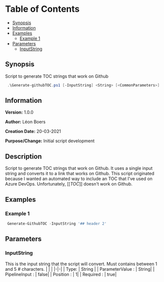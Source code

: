 # Table of Contents 
- [Synopsis](#synopsis) 
- [Information](#information) 
- [Examples](#examples) 
     * [Example 1](#example-1) 
- [Parameters](#parameters) 
     * [InputString](#inputstring) 

## Synopsis
Script to generate TOC strings that work on Github


```PowerShell
 .\Generate-githubTOC.ps1 [-InputString] <String> [<CommonParameters>]
```


## Information
**Version:**         1.0.0

**Author:**          Léon Boers

**Creation Date:**   20-03-2021

**Purpose/Change:**  Initial script development



## Description
Script to generate TOC strings that work on Github. It uses a single input string and converts it to a link that works on Github.
This script originated because I wanted an automated way to include an TOC that I've used on Azure DevOps. Unfortunately, [[_TOC_]] doesn't work on Github.


## Examples


###  Example 1 
```PowerShell
 Generate-GithubTOC -InputString '## header 2' 
```
## Parameters
### InputString
This is the input string that the script will convert. Must contains between 1 and 5 # characters.
| | |
|-|-|
| Type: | String |
| ParameterValue : | String|
| PipelineInput : | false|
| Position : | 1|
| Required : | true|


